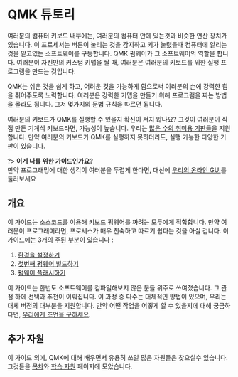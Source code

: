 # QMK 튜토리

여러분의 컴퓨터 키보드 내부에는, 여러분의 컴퓨터 안에 있는것과 비슷한 연산 장치가 있습니다. 이 프로세서는 버튼이 눌리는 것을 감지하고 키가 눌렸을때 컴퓨터에 알리는 것을 맡고있는 소프트웨어를 구동합니다. QMK 펌웨어가 그 소프트웨어의 역할을 합니다. 여러분이 자신만의 커스텀 키맵을 짤 때, 여러분은 여러분의 키보드를 위한 실행 프로그램을 만드는 것입니다.

QMK는 쉬운 것을 쉽게 하고, 어려운 것을 가능하게 함으로써 여러분의 손에 강력한 힘을 쥐어주도록 노력합니다. 여러분은 강력한 키맵을 만들기 위해 프로그램을 짜는 방법을 몰라도 됩니다. 그저 몇가지의 문법 규칙을 따르면 됩니다.

여러분의 키보드가 QMK를 실행할 수 있을지 확신이 서지 않나요? 그것이 여러분이 직접 만든 기계식 키보드라면, 가능성이 높습니다. 우리는 [많은 수의 취미용 기판들](https://qmk.fm/keyboards/)을 지원합니다. 만약 여러분의 키보드가 QMK를 실행하지 못하더라도, 실행 가능한 다양한 기판이 있습니다.

?> **이게 나를 위한 가이드인가요?**<br>
만약 프로그래밍에 대한 생각이 여러분을 두렵게 한다면, 대신에 [우리의 온라인 GUI](newbs_building_firmware_configurator.md)를 둘러보세요</div>

## 개요

이 가이드는 소스코드를 이용해 키보드 펌웨어를 짜려는 모두에게 적합합니다. 만약 여러분이 프로그래머라면, 프로세스가 매우 친숙하고 따르기 쉽다는 것을 아실 겁니다. 이 가이드에는 3개의 주된 부분이 있습니다 :

1. [환경을 설정하기](newbs_getting_started.md)
2. [첫번째 펌웨어 빌드하기](newbs_building_firmware.md)
3. [펌웨어 플래시하기](newbs_flashing.md)

이 가이드는 한번도 소프트웨어를 컴파일해보지 않은 분들 위주로 쓰여졌습니다. 그 관점 하에 선택과 추천이 이뤄집니다. 이 과정 중 다수는 대체적인 방법이 있으며, 우리는 대체 버전의 대부분을 지원합니다. 만약 어떤 작업을 어떻게 할 수 있을지에 대해 궁금하다면, [우리에게 조언을 구하세요](getting_started_getting_help.md).

## 추가 자원

이 가이드 외에, QMK에 대해 배우면서 유용히 쓰일 많은 자원들은 찾으실수 있습니다. 그것들을 [목차](syllabus.md)와 [학습 자원](newbs_learn_more_resources.md) 페이지에 모았습니다.
